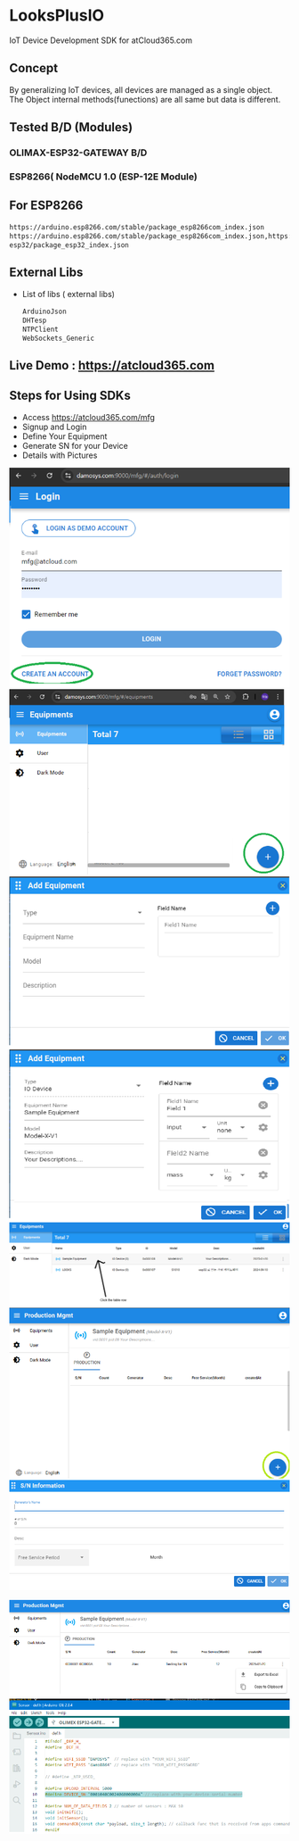 # LooksPlusIO

IoT Device Development SDK for atCloud365.com

## Concept

By generalizing IoT devices, all devices are managed as a single object.<br>
The Object internal methods(funections) are all same but data is different.

## Tested B/D (Modules)

### OLIMAX-ESP32-GATEWAY B/D
### ESP8266( NodeMCU 1.0 (ESP-12E Module)

## For ESP8266

```text
https://arduino.esp8266.com/stable/package_esp8266com_index.json
https://arduino.esp8266.com/stable/package_esp8266com_index.json,https://espressif.github.io/arduino-esp32/package_esp32_index.json
```

## External Libs

- List of libs ( external libs)
  
  ```text
  ArduinoJson
  DHTesp
  NTPClient
  WebSockets_Generic
  ```

## Live Demo : https://atcloud365.com

## Steps for Using SDKs

- Access https://atcloud365.com/mfg
- Signup and Login
- Define Your Equipment
- Generate SN for your Device
- Details with Pictures

![image](./images/mfg_signup.png)
![image](./images/mfg_add_equipment.png)
![image](./images/mfg_add_equipment_dlg.png)
![image](./images/mfg_add_equipment_dlg2.png)
![image](./images/mfg_list_of_equipments_table.png)
![image](./images/mfg_equipments_gen_sn.png)
![image](./images/mfg_equipments_gen_sn_confirm.png)

![image](./images/mfg_sn_export.png)
![image](./images/mfg_sn_in_sketch.png)